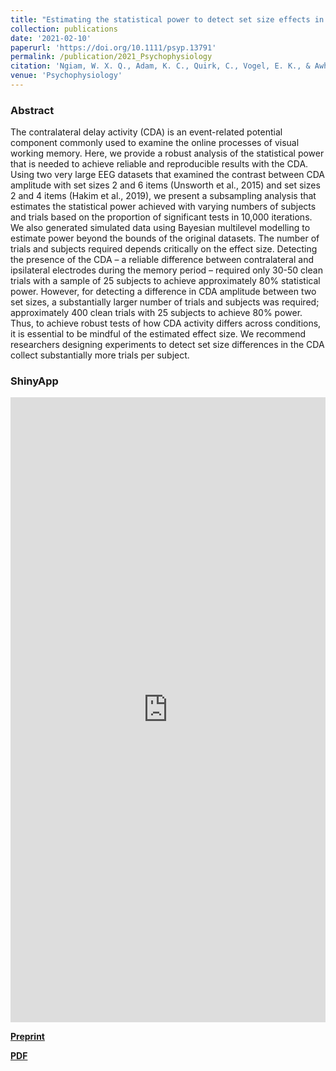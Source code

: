 ```yaml
---
title: "Estimating the statistical power to detect set size effects in contralateral delay activity"
collection: publications
date: '2021-02-10'
paperurl: 'https://doi.org/10.1111/psyp.13791'
permalink: /publication/2021_Psychophysiology
citation: 'Ngiam, W. X. Q., Adam, K. C., Quirk, C., Vogel, E. K., & Awh, E. (2021). Estimating the statistical power to detect set‐size effects in contralateral delay activity. Psychophysiology, 58(5), e13791.'
venue: 'Psychophysiology'
---
```

### Abstract
The contralateral delay activity (CDA) is an event-related potential component commonly used to examine the online processes of visual working memory. Here, we provide a robust analysis of the statistical power that is needed to achieve reliable and reproducible results with the CDA. Using two very large EEG datasets that examined the contrast between CDA amplitude with set sizes 2 and 6 items (Unsworth et al., 2015) and set sizes 2 and 4 items (Hakim et al., 2019), we present a subsampling analysis that estimates the statistical power achieved with varying numbers of subjects and trials based on the proportion of significant tests in 10,000 iterations. We also generated simulated data using Bayesian multilevel modelling to estimate power beyond the bounds of the original datasets. The number of trials and subjects required depends critically on the effect size. Detecting the presence of the CDA – a reliable difference between contralateral and ipsilateral electrodes during the memory period – required only 30-50 clean trials with a sample of 25 subjects to achieve approximately 80% statistical power. However, for detecting a difference in CDA amplitude between two set sizes, a substantially larger number of trials and subjects was required; approximately 400 clean trials with 25 subjects to achieve 80% power. Thus, to achieve robust tests of how CDA activity differs across conditions, it is essential to be mindful of the estimated effect size. We recommend researchers designing experiments to detect set size differences in the CDA collect substantially more trials per subject.

### ShinyApp

<iframe height="1000px" width="100%" frameborder="no" src="https://williamngiam.shinyapps.io/CDAPower/"> </iframe>

**[Preprint](https://psyarxiv.com/nbvkc)**

**[PDF](https://williamngiam.github.io/files/CDApower.pdf)**